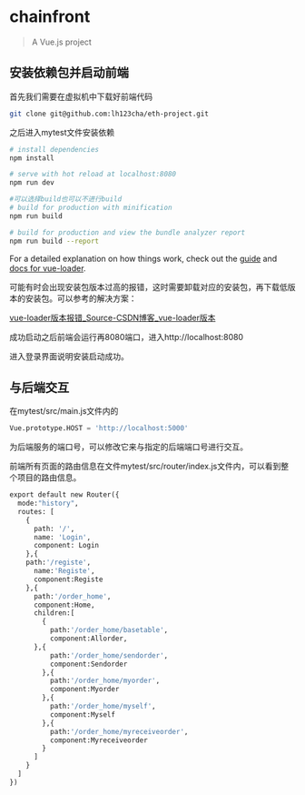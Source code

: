 # chainfront

> A Vue.js project

## 安装依赖包并启动前端

首先我们需要在虚拟机中下载好前端代码

```bash
git clone git@github.com:lh123cha/eth-project.git
```

之后进入mytest文件安装依赖

``` bash
# install dependencies
npm install

# serve with hot reload at localhost:8080
npm run dev

#可以选择build也可以不进行build
# build for production with minification
npm run build

# build for production and view the bundle analyzer report
npm run build --report
```

For a detailed explanation on how things work, check out the [guide](http://vuejs-templates.github.io/webpack/) and [docs for vue-loader](http://vuejs.github.io/vue-loader).

可能有时会出现安装包版本过高的报错，这时需要卸载对应的安装包，再下载低版本的安装包。可以参考的解决方案：

[vue-loader版本报错_Source-CSDN博客_vue-loader版本](https://blog.csdn.net/qq_43329216/article/details/108670797)

成功启动之后前端会运行再8080端口，进入http://localhost:8080

进入登录界面说明安装启动成功。

## 与后端交互

在mytest/src/main.js文件内的

```python
Vue.prototype.HOST = 'http://localhost:5000'
```

为后端服务的端口号，可以修改它来与指定的后端端口号进行交互。

前端所有页面的路由信息在文件mytest/src/router/index.js文件内，可以看到整个项目的路由信息。

```python
export default new Router({
  mode:"history",
  routes: [
    {
      path: '/',
      name: 'Login',
      component: Login
    },{
    path:'/registe',
      name:'Registe',
      component:Registe
    },{
      path:'/order_home',
      component:Home,
      children:[
        {
          path:'/order_home/basetable',
          component:Allorder,
      },{
          path:'/order_home/sendorder',
          component:Sendorder
        },{
          path:'/order_home/myorder',
          component:Myorder
        },{
          path:'/order_home/myself',
          component:Myself
        },{
          path:'/order_home/myreceiveorder',
          component:Myreceiveorder
        }
      ]
    }
  ]
})
```

